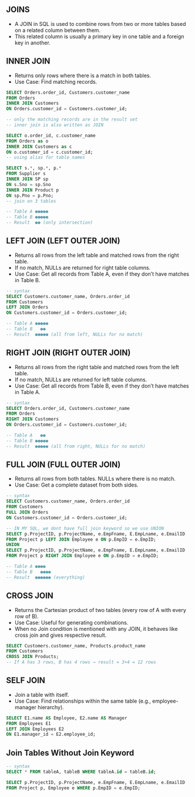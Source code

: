 ## JOINS
- A JOIN in SQL is used to combine rows from two or more tables based on a related column between them.
- This related column is usually a primary key in one table and a foreign key in another.

## INNER JOIN
- Returns only rows where there is a match in both tables.
- Use Case: Find matching records.
``` sql
SELECT Orders.order_id, Customers.customer_name
FROM Orders
INNER JOIN Customers
ON Orders.customer_id = Customers.customer_id;

-- only the matching records are in the result set
-- inner join is also written as JOIN

SELECT o.order_id, c.customer_name
FROM Orders as o
INNER JOIN Customers as c
ON o.customer_id = c.customer_id;
-- using alias for table names

SELECT s.*, sp.*, p.*
FROM Supplier s
INNER JOIN SP sp 
ON s.Sno = sp.Sno
INNER JOIN Product p 
ON sp.Pno = p.Pno;
-- join on 3 tables

-- Table A ●●●●●
-- Table B ●●●●●
-- Result  ●● (only intersection)
```
## LEFT JOIN (LEFT OUTER JOIN)
-  Returns all rows from the left table and matched rows from the right table.
-  If no match, NULLs are returned for right table columns.
-  Use Case: Get all records from Table A, even if they don’t have matches in Table B.
``` sql
-- syntax
SELECT Customers.customer_name, Orders.order_id
FROM Customers
LEFT JOIN Orders
ON Customers.customer_id = Orders.customer_id;

-- Table A ●●●●●
-- Table B   ●●
-- Result  ●●●●● (all from left, NULLs for no match)
```
## RIGHT JOIN (RIGHT OUTER JOIN)
-  Returns all rows from the right table and matched rows from the left table.
-  If no match, NULLs are returned for left table columns.
-  Use Case: Get all records from Table B, even if they don’t have matches in Table A.
``` sql
-- syntax
SELECT Orders.order_id, Customers.customer_name
FROM Orders
RIGHT JOIN Customers
ON Orders.customer_id = Customers.customer_id;

-- Table A   ●●
-- Table B ●●●●●
-- Result  ●●●●● (all from right, NULLs for no match)
```
## FULL JOIN (FULL OUTER JOIN)
- Returns all rows from both tables. NULLs where there is no match.
- Use Case: Get a complete dataset from both sides.
``` sql
-- syntax
SELECT Customers.customer_name, Orders.order_id
FROM Customers
FULL JOIN Orders
ON Customers.customer_id = Orders.customer_id;

-- IN MY SQL, we dont have full join keyword so we use UNION
SELECT p.ProjectID, p.ProjectName, e.EmpFname, E.EmpLname, e.EmailID
FROM Project p LEFT JOIN Employee e ON p.EmpID = e.EmpID;
UNION
SELECT p.ProjectID, p.ProjectName, e.EmpFname, E.EmpLname, e.EmailID
FROM Project p RIGHT JOIN Employee e ON p.EmpID = e.EmpID;

-- Table A ●●●●
-- Table B   ●●●●
-- Result  ●●●●●● (everything)
```
## CROSS JOIN
-  Returns the Cartesian product of two tables (every row of A with every row of B).
-  Use Case: Useful for generating combinations.
-  When no Join condition is mentioned with any JOIN, it behaves like cross join and gives respective result.
``` sql
SELECT Customers.customer_name, Products.product_name
FROM Customers
CROSS JOIN Products;
-- If A has 3 rows, B has 4 rows → result = 3×4 = 12 rows
```
## SELF JOIN
- Join a table with itself.
- Use Case: Find relationships within the same table (e.g., employee-manager hierarchy).
``` sql
SELECT E1.name AS Employee, E2.name AS Manager
FROM Employees E1
LEFT JOIN Employees E2
ON E1.manager_id = E2.employee_id;
```
## Join Tables Without Join Keyword
``` sql
-- syntax
SELECT * FROM tableA, tableB WHERE tableA.id = tableB.id;

SELECT p.ProjectID, p.ProjectName, e.EmpFname, E.EmpLname, e.EmailID
FROM Project p, Employee e WHERE p.EmpID = e.EmpID;

```
